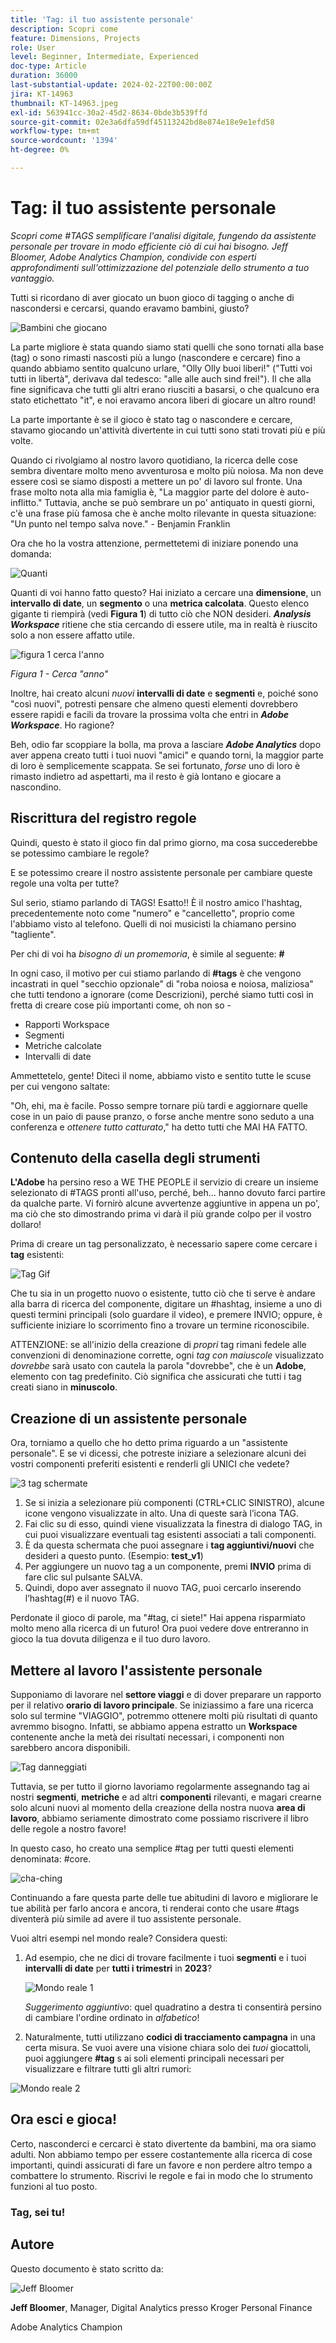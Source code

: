 ```yaml
---
title: 'Tag: il tuo assistente personale'
description: Scopri come
feature: Dimensions, Projects
role: User
level: Beginner, Intermediate, Experienced
doc-type: Article
duration: 36000
last-substantial-update: 2024-02-22T00:00:00Z
jira: KT-14963
thumbnail: KT-14963.jpeg
exl-id: 563941cc-30a2-45d2-8634-0bde3b539ffd
source-git-commit: 02e3a6dfa59df45113242bd8e874e18e9e1efd58
workflow-type: tm+mt
source-wordcount: '1394'
ht-degree: 0%

---
```


# Tag: il tuo assistente personale

_Scopri come #TAGS semplificare l&#39;analisi digitale, fungendo da assistente personale per trovare in modo efficiente ciò di cui hai bisogno. Jeff Bloomer, Adobe Analytics Champion, condivide con esperti approfondimenti sull&#39;ottimizzazione del potenziale dello strumento a tuo vantaggio._

Tutti si ricordano di aver giocato un buon gioco di tagging o anche di nascondersi e cercarsi, quando eravamo bambini, giusto?

![Bambini che giocano](assets/kids-playing2.jpeg)

La parte migliore è stata quando siamo stati quelli che sono tornati alla base (tag) o sono rimasti nascosti più a lungo (nascondere e cercare) fino a quando abbiamo sentito qualcuno urlare, &quot;Olly Olly buoi liberi!&quot; (&quot;Tutti voi tutti in libertà&quot;, derivava dal tedesco: &quot;alle alle auch sind frei!&quot;).  Il che alla fine significava che tutti gli altri erano riusciti a basarsi, o che qualcuno era stato etichettato &quot;it&quot;, e noi eravamo ancora liberi di giocare un altro round!

La parte importante è se il gioco è stato tag o nascondere e cercare, stavamo giocando un&#39;attività divertente in cui tutti sono stati trovati più e più volte.

Quando ci rivolgiamo al nostro lavoro quotidiano, la ricerca delle cose sembra diventare molto meno avventurosa e molto più noiosa. Ma non deve essere così se siamo disposti a mettere un po&#39; di lavoro sul fronte.  Una frase molto nota alla mia famiglia è, &quot;La maggior parte del dolore è auto-inflitto.&quot; Tuttavia, anche se può sembrare un po&#39; antiquato in questi giorni, c&#39;è una frase più famosa che è anche molto rilevante in questa situazione: &quot;Un punto nel tempo salva nove.&quot; - Benjamin Franklin

Ora che ho la vostra attenzione, permettetemi di iniziare ponendo una domanda:


![Quanti](assets/how-many-of-you.jpg)

Quanti di voi hanno fatto questo?  Hai iniziato a cercare una **dimensione**, un **intervallo di date**, un **segmento** o una **metrica calcolata**. Questo elenco gigante ti riempirà (vedi **Figura 1**) di tutto ciò che NON desideri.  ***Analysis Workspace*** ritiene che stia cercando di essere utile, ma in realtà è riuscito solo a non essere affatto utile.

![figura 1 cerca l&#39;anno](assets/tags-example-year.jpg)

*Figura 1 - Cerca &quot;anno&quot;*

Inoltre, hai creato alcuni *nuovi* **intervalli di date** e **segmenti** e, poiché sono &quot;così nuovi&quot;, potresti pensare che almeno questi elementi dovrebbero essere rapidi e facili da trovare la prossima volta che entri in ***Adobe Workspace***. Ho ragione?

Beh, odio far scoppiare la bolla, ma prova a lasciare ***Adobe Analytics*** dopo aver appena creato tutti i tuoi nuovi &quot;amici&quot; e quando torni, la maggior parte di loro è semplicemente scappata.  Se sei fortunato, *forse* uno di loro è rimasto indietro ad aspettarti, ma il resto è già lontano e giocare a nascondino.

## Riscrittura del registro regole

Quindi, questo è stato il gioco fin dal primo giorno, ma cosa succederebbe se potessimo cambiare le regole?

E se potessimo creare il nostro assistente personale per cambiare queste regole una volta per tutte?

Sul serio, stiamo parlando di TAGS!  Esatto!!  È il nostro amico l&#39;hashtag, precedentemente noto come &quot;numero&quot; e &quot;cancelletto&quot;, proprio come l&#39;abbiamo visto al telefono.  Quelli di noi musicisti la chiamano persino &quot;tagliente&quot;.

Per chi di voi ha *bisogno di un promemoria*, è simile al seguente: **#**

In ogni caso, il motivo per cui stiamo parlando di **#tags** è che vengono incastrati in quel &quot;secchio opzionale&quot; di &quot;roba noiosa e noiosa, maliziosa&quot; che tutti tendono a ignorare (come Descrizioni), perché siamo tutti così in fretta di creare cose più importanti come, oh non so -

- Rapporti Workspace
- Segmenti
- Metriche calcolate
- Intervalli di date

Ammettetelo, gente!  Diteci il nome, abbiamo visto e sentito tutte le scuse per cui vengono saltate:

&quot;Oh, ehi, ma è facile.  Posso sempre tornare più tardi e aggiornare quelle cose in un paio di pause pranzo, o forse anche mentre sono seduto a una conferenza e *ottenere tutto catturato*,&quot; ha detto tutti che MAI HA FATTO.

## Contenuto della casella degli strumenti

**L&#39;Adobe** ha persino reso a WE THE PEOPLE il servizio di creare un insieme selezionato di #TAGS pronti all&#39;uso, perché, beh... hanno dovuto farci partire da qualche parte.  Vi fornirò alcune avvertenze aggiuntive in appena un po&#39;, ma ciò che sto dimostrando prima vi darà il più grande colpo per il vostro dollaro!

Prima di creare un tag personalizzato, è necessario sapere come cercare i **tag** esistenti:

![Tag Gif](assets/tags-gif.gif)

Che tu sia in un progetto nuovo o esistente, tutto ciò che ti serve è andare alla barra di ricerca del componente, digitare un #hashtag, insieme a uno di questi termini principali (solo guardare il video), e premere INVIO; oppure, è sufficiente iniziare lo scorrimento fino a trovare un termine riconoscibile.

ATTENZIONE: se all&#39;inizio della creazione di *propri* tag rimani fedele alle convenzioni di denominazione corrette, ogni *tag con maiuscole* visualizzato *dovrebbe* sarà usato con cautela la parola &quot;dovrebbe&quot;, che è un **Adobe**, elemento con tag predefinito.  Ciò significa che assicurati che tutti i tag creati siano in **minuscolo**.

## Creazione di un assistente personale

Ora, torniamo a quello che ho detto prima riguardo a un &quot;assistente personale&quot;.  E se vi dicessi, che potreste iniziare a selezionare alcuni dei vostri componenti preferiti esistenti e renderli gli UNICI che vedete?

![3 tag schermate](assets/3-screens-tags.jpg)


1. Se si inizia a selezionare più componenti (CTRL+CLIC SINISTRO), alcune icone vengono visualizzate in alto.  Una di queste sarà l’icona TAG.
1. Fai clic su di esso, quindi viene visualizzata la finestra di dialogo TAG, in cui puoi visualizzare eventuali tag esistenti associati a tali componenti.
1. È da questa schermata che puoi assegnare i **tag aggiuntivi/nuovi** che desideri a questo punto.  (Esempio: **test\_v1**)
1. Per aggiungere un nuovo tag a un componente, premi **INVIO** prima di fare clic sul pulsante SALVA.
1. Quindi, dopo aver assegnato il nuovo TAG, puoi cercarlo inserendo l’hashtag(#) e il nuovo TAG.

Perdonate il gioco di parole, ma &quot;#tag, ci siete!&quot;  Hai appena risparmiato molto meno alla ricerca di un futuro!  Ora puoi vedere dove entreranno in gioco la tua dovuta diligenza e il tuo duro lavoro.

## Mettere al lavoro l&#39;assistente personale

Supponiamo di lavorare nel **settore viaggi** e di dover preparare un rapporto per il relativo **orario di lavoro principale**.  Se iniziassimo a fare una ricerca solo sul termine &quot;VIAGGIO&quot;, potremmo ottenere molti più risultati di quanto avremmo bisogno.  Infatti, se abbiamo appena estratto un **Workspace** contenente anche la metà dei risultati necessari, i componenti non sarebbero ancora disponibili.

![Tag danneggiati](assets/tags-example-travel.jpg)

Tuttavia, se per tutto il giorno lavoriamo regolarmente assegnando tag ai nostri **segmenti**, **metriche** e ad altri **componenti** rilevanti, e magari crearne solo alcuni nuovi al momento della creazione della nostra nuova **area di lavoro**, abbiamo seriamente dimostrato come possiamo riscrivere il libro delle regole a nostro favore!

In questo caso, ho creato una semplice #tag per tutti questi elementi denominata: #core.

![cha-ching](assets/cha-ching.png)

Continuando a fare questa parte delle tue abitudini di lavoro e migliorare le tue abilità per farlo ancora e ancora, ti renderai conto che usare #tags diventerà più simile ad avere il tuo assistente personale.

Vuoi altri esempi nel mondo reale? Considera questi:

1. Ad esempio, che ne dici di trovare facilmente i tuoi **segmenti** e i tuoi **intervalli di date** per **tutti i trimestri** in **2023**?

   ![Mondo reale 1](assets/real-world-1.png)

   *Suggerimento aggiuntivo*: quel quadratino a destra ti consentirà persino di cambiare l&#39;ordine ordinato in *alfabetico*!


1. Naturalmente, tutti utilizzano **codici di tracciamento campagna** in una certa misura.  Se vuoi avere una visione chiara solo dei *tuoi* giocattoli, puoi aggiungere **#tag** s ai soli elementi principali necessari per visualizzare e filtrare tutti gli altri rumori:

![Mondo reale 2](assets/real-world-2.png)

## Ora esci e gioca!

Certo, nasconderci e cercarci è stato divertente da bambini, ma ora siamo adulti.  Non abbiamo tempo per essere costantemente alla ricerca di cose importanti, quindi assicurati di fare un favore e non perdere altro tempo a combattere lo strumento.  Riscrivi le regole e fai in modo che lo strumento funzioni al tuo posto.

### Tag, sei tu!


## Autore

Questo documento è stato scritto da:

![Jeff Bloomer](assets/jeff-bloomer.png)

**Jeff Bloomer**, Manager, Digital Analytics presso Kroger Personal Finance

Adobe Analytics Champion
